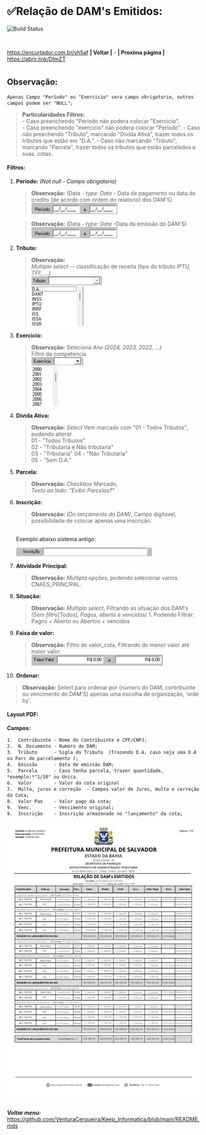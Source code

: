 # ✅Relação de DAM's Emitidos:
![Build Status](https://travis-ci.org/joemccann/dillinger.svg?branch=master)

<br>

<https://encurtador.com.br/vh5af> **| Voltar |** - **| Proxima página |** <https://abrir.link/DImZT>  
#

## Observação: 
    Apenas Campo "Período" ou "Exercicio" sera campo obrigatorio, outros campos podem ser "NULL";
>   **Particularidades Filtros:** <br>
    -   Caso preenchendo "Período não podera colocar "Exercicio".  
    -   Caso preenchendo "exercicio" não podera colocar "Período".
    -   Caso não preechendo "Tributo", marcando "Divida Ativa", trazer todos os tributos que estão em "D.A.". 
    -   Caso não marcando "Tributo", marcando "Parcela", trazer todos os tributos que estão parcelados e suas. cotas. 
#### Filtros:
1.  **Período:** _(Not null - Campo obrigatorio)_ 
    >**Observação:** (Data - *type: Date* - Data de pagamento ou data do credito (de acordo com ordem do relatorio) dos DAM'S) <br>
    ![alt text](/Fotos/image.png)
   
    >**Observação:** (Data - *type: Date* -Data da emissão do DAM'S) <br> 
    ![alt text](/Fotos/image.png)

2.  **Tributo:** 
    >**Observação:** <br>   *Multiplo* _select_ -- classificação de receita (tipo do tributo *IPTU, TFF, ...)*<br>
    ![alt text](/Fotos/image-1.png)<br>
    ![alt text](/Fotos/image-2.png)


3.  **Exercicio:**
    > **Observação:** Seleciona *Ano (2024, 2023, 2022, ...)* <br>
    Filtro da competencia<br>
    ![alt text](/Fotos/image-3.png)<br>
    ![alt text](/Fotos/image-4.png)

4.  **Divida Ativa:** 
    > **Observação:** _Select_ Vem marcado com "01 - Todos Tributos", podendo alterar. <br>
        01 - "Todos Tributos" <br> 
        02 - "Tributaria e Não tributaria"<br> 
        03 - "Tributaria" 
        04 - "Não Tributaria" <br> 
        05 - "Sem D.A." <br> 
5.  **Parcela:** 
    >**Observação:** *Checkbox* Marcado,<br>  *Texto ao lado:* _"Exibir Parcelas?"_<br>

6.  **Inscrição:**
    >**Observação:** *(Do lançamento do DAM)*, Campo digitavel, possibilidade de colocar apenas uma inscrição.
    <br> 
    Exemplo abaixo sistema antigo:<br> 

    ![alt text](/Fotos/inscrição.png)
    
7.  **Atividade Principal:** 
    >**Observação:** _Multipla opções_, podendo selecionar varios CNAES_PRINCIPAL. <br>

8.  **Situação:** 
    >**Observação:** _Multiplo select_, Filtrando as situação dos DAM's <br>
    *(Sem filtro[Todos], Pagos, aberto e vencidos)*
        1. Podendo Filtrar: Pagos + Aberto ou Abertos + vencidos

9.  **Faixa de valor:**
    > **Observação:** Filtro de valor_cota, Filtrando do menor valor até maior valor.<br>
    ![alt text](/Fotos/faixa_valor.png)

10. **Ordenar:** 
> **Observação:** Select para ordenar por (numero do DAM, contribuinte ou vencimento do DAM'S) apenas uma escolha de organização, 'orde by'.   


 ####   Layout PDF:
**Campos:** 
 ```
1.  Contribuinte - Nome do Contribuinte e CPF/CNPJ;
2.  N. Documento - Numero do DAM;
3.  Tributo      - Sigla do Tributo  (Trazendo D.A. caso seja uma D.A ou Parc de parcelamento );
4.  Emissão      - Data de emissão DAM;
5.  Parcela      - Caso tenha parcela, trazer quantidade, *exemplo:*"1/10" ou Unica.
6.  Valor        - Valor da cota original 
7.  Multa, juros e correção  - Campos valor de Juros, multa e correção da Cota;
8.  Valor Pao    - Valor pago da cota; 
9.  Venc.        - Vencimento original;
9.  Inscrição    - Inscrição armazenado no "lançamento" da cota;  
```
![alt text](/Fotos/emitidos.png)
<br>
<br>

 **_Voltar menu:_** <https://github.com/VenturaCerqueira/Keep_Informatica/blob/main/README.mds>

 